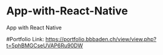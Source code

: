 # App-with-React-Native
App with React Native

#Portfolio
Link: https://portfolio.bbbaden.ch/view/view.php?t=5phBMGCseUVAP6Ru90DW
